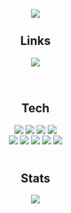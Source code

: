 <div align="center">
  <img src="https://capsule-render.vercel.app/api?type=waving&color=timeAuto&height=300&section=header">
  
  <h2> Links </h2>
  <a href="https://www.instagram.com/minwjd1028/">
    <img src="https://img.shields.io/badge/Instagram-%23E4405F.svg?style=for-the-badge&logo=Instagram&logoColor=white">
  </a>  
  <br>
  <br>
  <br>
  
  <h2> Tech </h2>
  <img src="https://img.shields.io/badge/python-3670A0?style=for-the-badge&logo=python&logoColor=ffdd54">
  <img src="https://img.shields.io/badge/r-%23276DC3.svg?style=for-the-badge&logo=r&logoColor=white">
  <img src="https://img.shields.io/badge/mysql-%2300f.svg?style=for-the-badge&logo=mysql&logoColor=white">
  <img src="https://img.shields.io/badge/power_bi-F2C811?style=for-the-badge&logo=powerbi&logoColor=black">
  <br>
  <img src="https://img.shields.io/badge/numpy-%23013243.svg?style=for-the-badge&logo=numpy&logoColor=white">
  <img src="https://img.shields.io/badge/pandas-%23150458.svg?style=for-the-badge&logo=pandas&logoColor=white">
  <img src="https://img.shields.io/badge/scikit--learn-%23F7931E.svg?style=for-the-badge&logo=scikit-learn&logoColor=white">
  <img src="https://img.shields.io/badge/TensorFlow-%23FF6F00.svg?style=for-the-badge&logo=TensorFlow&logoColor=white">
  <img src="https://img.shields.io/badge/Keras-%23D00000.svg?style=for-the-badge&logo=Keras&logoColor=whitee">
  <br>
  <br>
  
  <h2> Stats </h2>
  <img src="https://github-readme-stats.vercel.app/api?username=Park-Min-Jeong&theme=default&show_icons=true">
</div>
